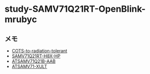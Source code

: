 # study-SAMV71Q21RT-OpenBlink-mrubyc

## メモ
- [COTS-to-radiation-tolerant](https://www.microchip.com/en-us/about/news-releases/products/cots-to-radiation-tolerant-and-radiation-hardened-arm-core-mcus)
- [SAMV71Q21RT-H8X-HP](https://www.microchip.com/en-us/product/samv71q21rt)
- [ATSAMV71Q21B-AAB](https://www.microchip.com/en-us/product/atsamv71q21)
- [ATSAMV71-XULT](https://www.microchip.com/en-us/development-tool/ATSAMV71-XULT)
